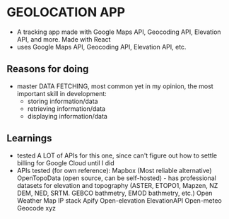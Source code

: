 # GEOLOCATION APP 
- A tracking app made with Google Maps API, Geocoding API, Elevation API, and more. Made with React
- uses Google Maps API, Geocoding API, Elevation API, etc.

## Reasons for doing
- master DATA FETCHING, most common yet in my opinion, the most important skill in development:
  - storing information/data
  - retrieving information/data
  - displaying information/data

## Learnings
- tested A LOT of APIs for this one, since can't figure out how to settle billing for Google Cloud until I did
- APIs tested (for own reference):
Mapbox (Most reliable alternative)
OpenTopoData (open source, can be self-hosted) - has professional datasets for elevation and topography (ASTER, ETOPO1, Mapzen, NZ DEM, NED, SRTM. GEBCO bathmetry, EMOD bathmetry, etc.)
Open Weather Map
IP stack
Apify
Open-elevation
ElevationAPI
Open-meteo
Geocode xyz